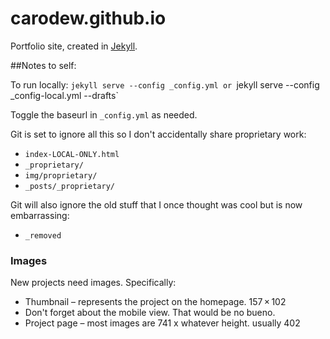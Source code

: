 carodew.github.io
=================
Portfolio site, created in [Jekyll](http://jekyllrb.com). 

##Notes to self: 

To run locally: `jekyll serve --config _config.yml or `jekyll serve  --config _config-local.yml --drafts` 

Toggle the baseurl in `_config.yml` as needed. 

Git is set to ignore all this so I don't accidentally share proprietary work:

- `index-LOCAL-ONLY.html` 
- `_proprietary/`
- `img/proprietary/`
- `_posts/_proprietary/`

Git will also ignore the old stuff that I once thought was cool but is now embarrassing: 

- `_removed`

### Images

New projects need images. Specifically: 

- Thumbnail – represents the project on the homepage. 157 × 102
- Don't forget about the mobile view. That would be no bueno. 
- Project page – most images are 741 x whatever height. usually 402
